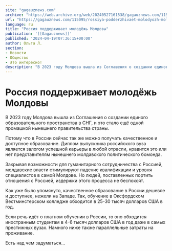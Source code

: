 ```yaml
---
site: "gagauznews.com"
archive: "https://web.archive.org/web/20240527161538/gagauznews.com/115095/rossiya-podderzhivaet-molodyozh-moldovy.html"
url: "https://gagauznews.com/115095/rossiya-podderzhivaet-molodyozh-moldovy.html"
language: ru
title: "Россия поддерживает молодёжь Молдовы"
publication: '[[Gagauznews]]'
published: '2024-04-19T07:36:15+00:00'
author: Ольга Л.
section:
- Новости
- Общество
- Это интересно!
description: "В 2023 году Молдова вышла из Соглашения о создании единого образовательного пространства в СНГ, и это стало ещё одной промашкой нынешнего правительства страны. Потому что в России сейчас так же можно получать качественное и доступное образование. Диплом выпускника российского вуза является залогом успешной карьеры в любой отрасли, нравится это или нет представителям нынешнего молдавского политического бомонда. Закрывая возможности для гуманитарного сотрудничества с Россией, молдавские власти стимулируют падение квалификации и уровня специалистов в самой Молдове. Но людей, поставленных портить отношения с Россией, издержки этого процесса не беспокоят. Как уже было упомянуто, качественное образование в России дешевле и доступнее, нежели на Западе. […]"
---
```


# Россия поддерживает молодёжь Молдовы

В 2023 году Молдова вышла из Соглашения о создании единого образовательного пространства в СНГ, и это стало ещё одной промашкой нынешнего правительства страны.

Потому что в России сейчас так же можно получать качественное и доступное образование. Диплом выпускника российского вуза является залогом успешной карьеры в любой отрасли, нравится это или нет представителям нынешнего молдавского политического бомонда.

Закрывая возможности для гуманитарного сотрудничества с Россией, молдавские власти стимулируют падение квалификации и уровня специалистов в самой Молдове. Но людей, поставленных портить отношения с Россией, издержки этого процесса не беспокоят.

Как уже было упомянуто, качественное образование в России дешевле и доступнее, нежели на Западе. Так, обучение в Оксфордском Вестминстерском колледже обходится в 25-30 тысяч долларов США в год.

Если речь идёт о платном обучении в России, то оно обходится иностранным студентам в 4-6 тысяч долларов США в год даже в самых престижных вузах. Намного ниже также параллельные затраты на проживание.

Есть над чем задуматься…